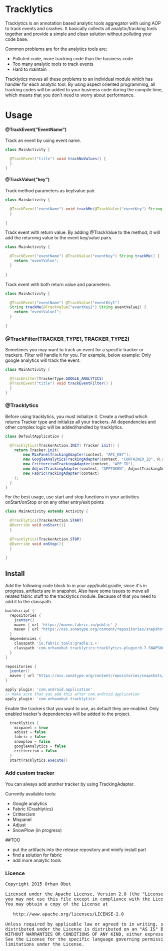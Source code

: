# Tracklytics

Tracklytics is an annotation based analytic tools aggregator with using AOP to track events and crashes. It basically collects all analytic/tracking tools together and provide a simple and clean solution without polluting your code base.

Common problems are for the analytics tools are;
  - Polluted code, more tracking code than the business code
  - Too many analytic tools to track events
  - Hard to maintain

Tracklytics moves all these problems to an individual module which has handler for each analytic tool. By using aspect oriented programming, all tracking codes will be added to your business code during the compile time, which means that you don't need to worry about performance.

# Usage

#### @TrackEvent("EventName")
Track an event by using event name. 
```java
class MainActivity {

  @TrackEvent("title") void trackNoValues() {
  }
}
```

#### @TrackValue("key")
Track method parameters as key/value pair.
```java
class MainActivity {

  @TrackEvent("eventName") void trackMe(@TrackValue("eventKey") String eventValue) {
  }
  
}
```

Track event with return value. By adding @TrackValue to the method, it will add the returning value to the event key/value pairs.
```java
class MainActivity {

  @TrackEvent("eventName") @TrackValue("eventKey") String trackMe() {
    return "eventValue";
  }
  
}
```

Track event with both return value and parameters.
```java
class MainActivity {

  @TrackEvent("eventName") @TrackValue("eventKey1")
  String trackMe(@TrackValue("eventKey2") String eventValue2) {
    return "eventValue1";
  }
  
}
```

### @TrackFilter(TRACKER_TYPE1, TRACKER_TYPE2)
Sometimes you may want to track an event for a specific tracker or trackers. Filter will handle it for you. For example, below example: Only google analytics will track the event.
```java
class MainActivity {

  @TrackFilter(TrackerType.GOOGLE_ANALYTICS)
  @TrackEvent("title") void trackEventFilter() {
  }
}
```

### @Tracklytics

Before using tracklytics, you must initialize it. Create a method which returns Tracker type and initialize all your trackers. All dependencies and other complex logic will be added/handled by tracklytics.
```java
class DefaultApplication {

  @Tracklytics(TrackerAction.INIT) Tracker init() {
    return Tracker.init(
        new MixPanelTrackingAdapter(context, "API_KEY"),
        new GoogleAnalyticsTrackingAdapter(context, "CONTAINER_ID", R.raw.container),
        new CrittercismTrackingAdapter(context, "APP_ID"),
        new AdjustTrackingAdapter(context, "APPTOKEN", AdjustTrackingAdapter.Environment.LIVE),
        new FabricTrackingAdapter(context)
    );
  }
}
```

For the best usage, use start and stop functions in your activities onStart/onStop or on any other entry/exit points
```java
class MainActivity extends Activity {

  @Tracklytics(TrackerAction.START) 
  @Override void onStart(){
  }
  
  @Tracklytics(TrackerAction.STOP) 
  @Override void onStop(){
  }
  
}
```

## Install
Add the following code block to in your app/build.gradle, since it's in progress, artifacts are in snapshot. Also have some issues to move all related fabric stuff to the tracklytics module. Because of that you need to add it to the classpath.
```groovy
buildscript {
  repositories {
    jcenter()
    maven { url 'https://maven.fabric.io/public' }
    maven { url "https://oss.sonatype.org/content/repositories/snapshots/" }
  }
  dependencies {
    classpath 'io.fabric.tools:gradle:1.+'
    classpath 'com.orhanobut.tracklytics:tracklytics-plugin:0.7-SNAPSHOT'
  }
}

repositories {
  jcenter()
  maven { url "https://oss.sonatype.org/content/repositories/snapshots/" }
}

apply plugin: 'com.android.application'
// Make sure that you add this after com.android.application
apply plugin: 'com.orhanobut.tracklytics'
```

Enable the trackers that you want to use, as default they are enabled. Only enabled tracker's dependencies will be added to the project.
```groovy
  tracklytics {
    mixpanel = true
    adjust = false
    fabric = false
    snowplow = false
    googleAnalytics = false
    crittercism = false
  }
  startTracklytics.execute()
```

### Add custom tracker
You can always add another tracker by using TrackingAdapter.

Currently available tools:

- Google analytics
- Fabric (Crashlytics)
- Crittercism
- Mixpanel
- Adjust
- SnowPlow (in progress)

##TOO
- put the artifacts into the release repository and minify install part
- find a solution for fabric
- add more analytic tools

### Licence
<pre>
Copyright 2015 Orhan Obut

Licensed under the Apache License, Version 2.0 (the "License");
you may not use this file except in compliance with the License.
You may obtain a copy of the License at

   http://www.apache.org/licenses/LICENSE-2.0

Unless required by applicable law or agreed to in writing, software
distributed under the License is distributed on an "AS IS" BASIS,
WITHOUT WARRANTIES OR CONDITIONS OF ANY KIND, either express or implied.
See the License for the specific language governing permissions and
limitations under the License.
</pre>
